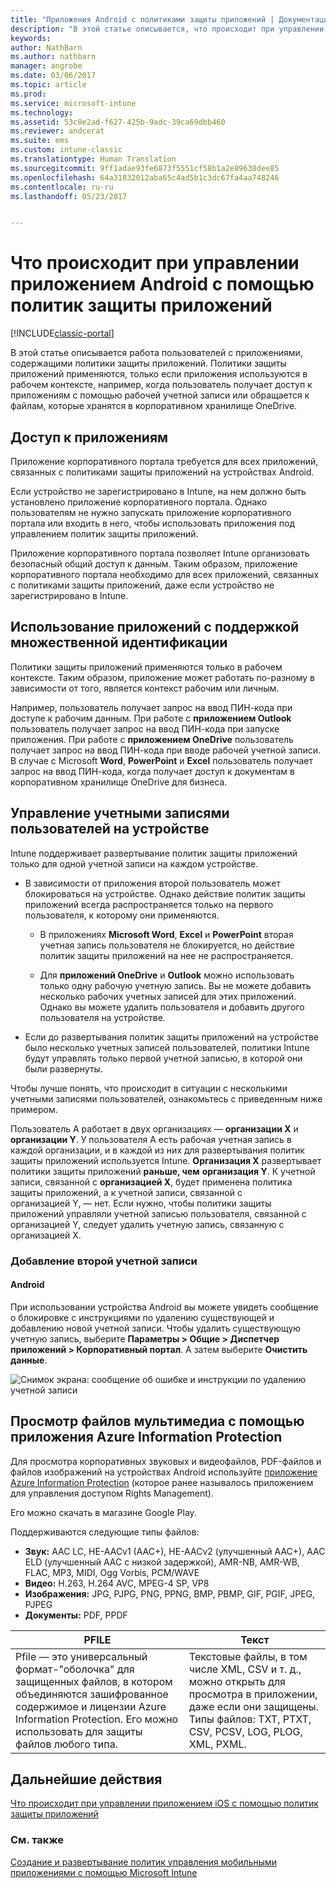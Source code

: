 ```yaml
---
title: "Приложения Android с политиками защиты приложений | Документация Майкрософт"
description: "В этой статье описывается, что происходит при управлении приложением с помощью политик защиты приложений."
keywords: 
author: NathBarn
ms.author: nathbarn
manager: angrobe
ms.date: 03/06/2017
ms.topic: article
ms.prod: 
ms.service: microsoft-intune
ms.technology: 
ms.assetid: 53c8e2ad-f627-425b-9adc-39ca69dbb460
ms.reviewer: andcerat
ms.suite: ems
ms.custom: intune-classic
ms.translationtype: Human Translation
ms.sourcegitcommit: 9ff1adae93fe6873f5551cf58b1a2e89638dee85
ms.openlocfilehash: 64a31832012aba65c4ad5b1c3dc67fa4aa748246
ms.contentlocale: ru-ru
ms.lasthandoff: 05/23/2017


---
```


# <a name="what-to-expect-when-your-android-app-is-managed-by-app-protection-policies"></a>Что происходит при управлении приложением Android с помощью политик защиты приложений

[!INCLUDE[classic-portal](../includes/classic-portal.md)]

В этой статье описывается работа пользователей с приложениями, содержащими политики защиты приложений. Политики защиты приложений применяются, только если приложения используются в рабочем контексте, например, когда пользователь получает доступ к приложениям с помощью рабочей учетной записи или обращается к файлам, которые хранятся в корпоративном хранилище OneDrive.
##  <a name="access-apps"></a>Доступ к приложениям

Приложение корпоративного портала требуется для всех приложений, связанных с политиками защиты приложений на устройствах Android.

Если устройство не зарегистрировано в Intune, на нем должно быть установлено приложение корпоративного портала. Однако пользователям не нужно запускать приложение корпоративного портала или входить в него, чтобы использовать приложения под управлением политик защиты приложений.

Приложение корпоративного портала позволяет Intune организовать безопасный общий доступ к данным. Таким образом, приложение корпоративного портала необходимо для всех приложений, связанных с политиками защиты приложений, даже если устройство не зарегистрировано в Intune.


##  <a name="use-apps-with-multi-identity-support"></a>Использование приложений с поддержкой множественной идентификации

Политики защиты приложений применяются только в рабочем контексте. Таким образом, приложение может работать по-разному в зависимости от того, является контекст рабочим или личным.

Например, пользователь получает запрос на ввод ПИН-кода при доступе к рабочим данным. При работе с **приложением Outlook** пользователь получает запрос на ввод ПИН-кода при запуске приложения. При работе с **приложением OneDrive** пользователь получает запрос на ввод ПИН-кода при вводе рабочей учетной записи. В случае с Microsoft **Word**, **PowerPoint** и **Excel** пользователь получает запрос на ввод ПИН-кода, когда получает доступ к документам в корпоративном хранилище OneDrive для бизнеса.

##  <a name="manage-user-accounts-on-the-device"></a>Управление учетными записями пользователей на устройстве

Intune поддерживает развертывание политик защиты приложений только для одной учетной записи на каждом устройстве.

* В зависимости от приложения второй пользователь может блокироваться на устройстве. Однако действие политик защиты приложений всегда распространяется только на первого пользователя, к которому они применяются.

  * В приложениях **Microsoft Word**, **Excel** и **PowerPoint** вторая учетная запись пользователя не блокируется, но действие политик защиты приложений на нее не распространяется.

  * Для **приложений OneDrive** и **Outlook** можно использовать только одну рабочую учетную запись.  Вы не можете добавить несколько рабочих учетных записей для этих приложений.  Однако вы можете удалить пользователя и добавить другого пользователя на устройстве.


* Если до развертывания политик защиты приложений на устройстве было несколько учетных записей пользователей, политики Intune будут управлять только первой учетной записью, в которой они были развернуты.


Чтобы лучше понять, что происходит в ситуации с несколькими учетными записями пользователей, ознакомьтесь с приведенным ниже примером.

Пользователь A работает в двух организациях — **организации X** и **организации Y**. У пользователя A есть рабочая учетная запись в каждой организации, и в каждой из них для развертывания политик защиты приложений используется Intune. **Организация X** развертывает политики защиты приложений **раньше, чем** **организация Y**. К учетной записи, связанной с **организацией X**, будет применена политика защиты приложений, а к учетной записи, связанной с организацией Y, — нет. Если нужно, чтобы политики защиты приложений управляли учетной записью пользователя, связанной с организацией Y, следует удалить учетную запись, связанную с организацией X.
### <a name="add-a-second-account"></a>Добавление второй учетной записи
####  <a name="android"></a>Android
При использовании устройства Android вы можете увидеть сообщение о блокировке с инструкциями по удалению существующей и добавлению новой учетной записи.  Чтобы удалить существующую учетную запись, выберите **Параметры &gt; Общие &gt; Диспетчер приложений &gt; Корпоративный портал**. А затем выберите **Очистить данные**.

![Снимок экрана: сообщение об ошибке и инструкции по удалению учетной записи](../media/AppManagement/Android_SwitchUser.png)

##  <a name="view-media-files-with-the-azure-information-protection-app"></a>Просмотр файлов мультимедиа с помощью приложения Azure Information Protection
Для просмотра корпоративных звуковых и видеофайлов, PDF-файлов и файлов изображений на устройствах Android используйте [приложение Azure Information Protection](https://play.google.com/store/apps/details?id=com.microsoft.ipviewer) (которое ранее называлось приложением для управления доступом Rights Management).

Его можно скачать в магазине Google Play.  

Поддерживаются следующие типы файлов:

* **Звук:** AAC LC, HE-AACv1 (AAC+), HE-AACv2 (улучшенный AAC+), AAC ELD (улучшенный AAC с низкой задержкой), AMR-NB, AMR-WB, FLAC, MP3, MIDI, Ogg Vorbis, PCM/WAVE
* **Видео:** H.263, H.264 AVC, MPEG-4 SP, VP8
* **Изображения:** JPG, PJPG, PNG, PPNG, BMP, PBMP, GIF, PGIF, JPEG, PJPEG
* **Документы:** PDF, PPDF


|**PFILE**|**Текст**|
|----|----|
|Pfile — это универсальный формат-"оболочка" для защищенных файлов, в котором объединяются зашифрованное содержимое и лицензии Azure Information Protection. Его можно использовать для защиты файлов любого типа.|Текстовые файлы, в том числе XML, CSV и т. д., можно открыть для просмотра в приложении, даже если они защищены. Типы файлов: TXT, PTXT, CSV, PCSV, LOG, PLOG, XML, PXML.|

## <a name="next-steps"></a>Дальнейшие действия
[Что происходит при управлении приложением iOS с помощью политик защиты приложений](user-experience-for-mam-enabled-ios-apps-with-microsoft-intune.md)

### <a name="see-also"></a>См. также
[Создание и развертывание политик управления мобильными приложениями с помощью Microsoft Intune](create-and-deploy-mobile-app-management-policies-with-microsoft-intune.md)


